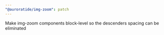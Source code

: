 ```yaml
---
"@auroratide/img-zoom": patch
---
```


Make img-zoom components block-level so the descenders spacing can be eliminated
